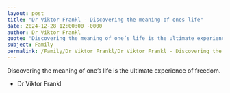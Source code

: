 ```yaml
---
layout: post
title: "Dr Viktor Frankl - Discovering the meaning of ones life"
date: 2024-12-28 12:00:00 -0000
author: Dr Viktor Frankl
quote: "Discovering the meaning of one’s life is the ultimate experience of freedom."
subject: Family
permalink: /Family/Dr Viktor Frankl/Dr Viktor Frankl - Discovering the meaning of ones life
---
```


Discovering the meaning of one’s life is the ultimate experience of freedom.

- Dr Viktor Frankl
